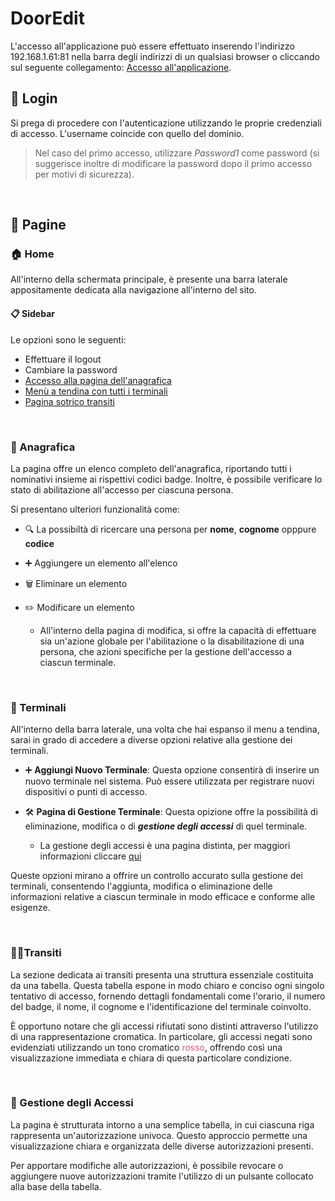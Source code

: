 # DoorEdit
L'accesso all'applicazione può essere effettuato inserendo l'indirizzo 192.168.1.61:81 nella barra degli indirizzi di un qualsiasi browser o cliccando sul seguente collegamento: [Accesso all'applicazione](http://192.168.1.61:81).

## 🔑 Login
Si prega di procedere con l'autenticazione utilizzando le proprie credenziali di accesso. L'username coincide con quello del dominio. 
> Nel caso del primo accesso, utilizzare *Password1* come password (si suggerisce inoltre di modificare la password dopo il primo accesso per motivi di sicurezza).

<br>

## 📖 Pagine

### 🏠 Home
All'interno della schermata principale, è presente una barra laterale appositamente dedicata alla navigazione all'interno del sito.

#### 📋 Sidebar
Le opzioni sono le seguenti:
- Effettuare il logout
- Cambiare la password
- [Accesso alla pagina dell'anagrafica](#👤-anagrafica)
- [Menù a tendina con tutti i terminali](#🚪-terminali)
- [Pagina sotrico transiti](#🚶‍♂️transiti)

<br>

### 👤 Anagrafica
La pagina offre un elenco completo dell'anagrafica, riportando tutti i nominativi insieme ai rispettivi codici badge. Inoltre, è possibile verificare lo stato di abilitazione all'accesso per ciascuna persona.

Si presentano ulteriori funzionalità come:
- 🔍 La possibiltà di ricercare una persona per **nome**, **cognome** opppure **codice**
- ➕ Aggiungere un elemento all'elenco

-  🗑️ Eliminare un elemento 
- ✏️ Modificare un elemento
  - All'interno della pagina di modifica, si offre la capacità di effettuare sia un'azione globale per l'abilitazione o la disabilitazione di una persona, che azioni specifiche per la gestione dell'accesso a ciascun terminale.

<br>

### 🚪 Terminali
All'interno della barra laterale, una volta che hai espanso il menu a tendina, sarai in grado di accedere a diverse opzioni relative alla gestione dei terminali.

- ➕ **Aggiungi Nuovo Terminale**: Questa opzione consentirà di inserire un nuovo terminale nel sistema. Può essere utilizzata per registrare nuovi dispositivi o punti di accesso.
  

- 🛠️ **Pagina di Gestione Terminale**: Questa opizione offre la possibilità di eliminazione, modifica o di ***gestione degli accessi*** di quel terminale.
  - La gestione degli accessi è una pagina distinta, per maggiori informazioni cliccare [qui](#🔧-gestione-degli-accessi)

Queste opzioni mirano a offrire un controllo accurato sulla gestione dei terminali, consentendo l'aggiunta, modifica o eliminazione delle informazioni relative a ciascun terminale in modo efficace e conforme alle esigenze.

<br>

### 🚶‍♂️Transiti
La sezione dedicata ai transiti presenta una struttura essenziale costituita da una tabella. Questa tabella espone in modo chiaro e conciso ogni singolo tentativo di accesso, fornendo dettagli fondamentali come l'orario, il numero del badge, il nome, il cognome e l'identificazione del terminale coinvolto.

È opportuno notare che gli accessi rifiutati sono distinti attraverso l'utilizzo di una rappresentazione cromatica. In particolare, gli accessi negati sono evidenziati utilizzando un tono cromatico <span style="color:rgb(240, 88, 116)">rosso</span>, offrendo così una visualizzazione immediata e chiara di questa particolare condizione.

<br>

### 🔧 Gestione degli Accessi
La pagina è strutturata intorno a una semplice tabella, in cui ciascuna riga rappresenta un'autorizzazione univoca. Questo approccio permette una visualizzazione chiara e organizzata delle diverse autorizzazioni presenti.

Per apportare modifiche alle autorizzazioni, è possibile revocare o aggiungere nuove autorizzazioni tramite l'utilizzo di un pulsante collocato alla base della tabella.